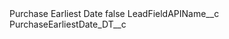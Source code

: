 <?xml version="1.0" encoding="UTF-8"?>
<CustomMetadata xmlns="http://soap.sforce.com/2006/04/metadata" xmlns:xsi="http://www.w3.org/2001/XMLSchema-instance" xmlns:xsd="http://www.w3.org/2001/XMLSchema">
    <label>Purchase Earliest Date</label>
    <protected>false</protected>
    <values>
        <field>LeadFieldAPIName__c</field>
        <value xsi:type="xsd:string">PurchaseEarliestDate_DT__c</value>
    </values>
</CustomMetadata>
